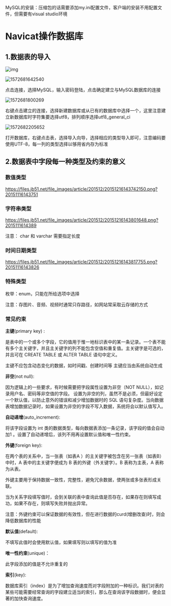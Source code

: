 MySQL的安装：压缩包的话需要添加my.ini配置文件，客户端的安装不用配置文件，但需要有visual studio环境

# Navicat操作数据库

## 1.数据表的导入

![img](http://a2.qpic.cn/psb?/V13HAV523S7hJj/F2.ChO2Ufj2KffTa6ImhZwQkqKv5w9FIlsZgZHgh06w!/c/dE0BAAAAAAAA&ek=1&kp=1&pt=0&bo=sARDAwAAAAADF8Y!&tl=1&vuin=2362846077&tm=1572696000&sce=60-2-2&rf=0-0)

![1572681642540](C:\Users\win10\AppData\Roaming\Typora\typora-user-images\1572681642540.png)

点击连接，选择MySQL，输入密码登陆，点击确定建立与MySQL数据库的连接

![1572681800269](C:\Users\win10\AppData\Roaming\Typora\typora-user-images\1572681800269.png)

右键点击建立的连接，选择新建数据库或从已有的数据库中选择一个，这里注意建立新数据库时字符集要选择utf8，排列顺序选择utf8_general_ci

![1572682205652](C:\Users\win10\AppData\Roaming\Typora\typora-user-images\1572682205652.png)

打开数据库，右键点击表，选择导入向导，选择相应的类型导入即可，注意编码要使用UTF-8，每一列的类型选择以够用省内存为标准

## 2.数据表中字段每一种类型及约束的意义

### 数值类型

https://files.jb51.net/file_images/article/201512/20151216143742150.png?20151116143751

### 字符串类型

 https://files.jb51.net/file_images/article/201512/20151216143801648.png?2015111614389 

注意： char 和 varchar 需要指定长度 

### 时间日期类型

https://files.jb51.net/file_images/article/201512/20151216143817755.png?20151116143826

### 特殊类型

枚举：enum，只能在所给选项中选择

注意：存图片、音频、视频时通常只存路径，如网站常采取云存储的方式

### 常见约束

**主键**(primary key) :

是表中的一个或多个字段，它的值用于惟一地标识表中的某一条记录。一个表不能有多个主关键字，并且主关键字的列不能包含空值和重复值。主关键字是可选的，并且可在 CREATE TABLE 或 ALTER TABLE 语句中定义。 

主键不应包含动态变化的数据，如时间戳、创建时间等
主键应当由系统自动生成 

**非空**(not null): 

因为逻辑上的一些要求，有时候需要把字段属性设置为非空（NOT NULL），如记录用户名、密码等非空值的字段。
设置为非空的列，虽然不是必须，但最好设定一个默认值，以防止意外的错误和减少增加数据时的 SQL 语句复杂度。当向数据表增加数据记录时，如果设置为非空的字段不写入数据，系统将会以默认值写入。 

**自动递增**(auto_increment):

将该字段设置为 int 类的数据类型，每向数据表添加一条记录，该字段的值会自动加1 。设置了自动递增后，该列不用再设置默认值和唯一性约束。 

**外键**(foreign key):

在两个表的关系中，当一张表（如表A ）的主关键字被包含在另一张表（如表B）中时，A 表中的主关键字便成为 B 表的外键（外关键字）。B 表称为主表，A 表称为从表。

外键主要用于保持数据一致性，完整性，避免冗余数据，使两张或多张表形成关联。

当为关系字段填写值时，会到关联的表中查询此值是否存在，如果存在则填写成功，如果不存在，则填写失败并抛出异常。

注意：外键约束可以保证数据的有效性，但在进行数据的curd(增删改查)时，则会降低数据库的性能

**默认值**(default):

不填写此值时会使用默认值，如果填写则以填写的值为准

**唯一性约束**(unique)：

此字段添加的值是不允许重复的

**索引**(key):

数据库索引（index）是为了增加查询速度而对字段附加的一种标识。我们对表的某些可能需要经常查询的字段建立适当的索引，那么在查询该字段数据时，便会显著的加快查询速度。 
